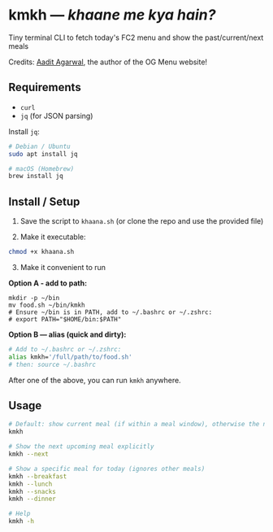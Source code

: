 # kmkh — *khaane me kya hain?*

Tiny terminal CLI to fetch today's FC2 menu and show the past/current/next meals

Credits: [Aadit Agarwal](https://github.com/aaditagrawal/fc-menu), the author of the OG Menu website!

## Requirements
- `curl`  
- `jq` (for JSON parsing)

Install `jq`:
```bash
# Debian / Ubuntu
sudo apt install jq

# macOS (Homebrew)
brew install jq
```

## Install / Setup

1. Save the script to `khaana.sh` (or clone the repo and use the provided file)

2. Make it executable:
```bash
chmod +x khaana.sh
```

3. Make it convenient to run 

**Option A - add to path:**
```
mkdir -p ~/bin
mv food.sh ~/bin/kmkh
# Ensure ~/bin is in PATH, add to ~/.bashrc or ~/.zshrc:
# export PATH="$HOME/bin:$PATH"
```

**Option B — alias (quick and dirty):**
```bash
# Add to ~/.bashrc or ~/.zshrc:
alias kmkh='/full/path/to/food.sh'
# then: source ~/.bashrc
```

After one of the above, you can run `kmkh` anywhere.

## Usage

```bash
# Default: show current meal (if within a meal window), otherwise the next meal
kmkh

# Show the next upcoming meal explicitly
kmkh --next

# Show a specific meal for today (ignores other meals)
kmkh --breakfast
kmkh --lunch
kmkh --snacks
kmkh --dinner

# Help
kmkh -h
```
